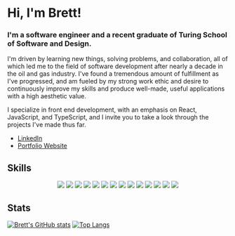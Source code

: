 # Hi, I'm Brett!

### I'm a software engineer and a recent graduate of Turing School of Software and Design. 

I'm driven by learning new things, solving problems, and collaboration, all of which led me to the field of software development after nearly a decade in the oil and gas industry. I've found a tremendous amount of fulfillment as I've progressed, and am fueled by my strong work ethic and desire to continuously improve my skills and produce well-made, useful applications with a high aesthetic value.

I specialize in front end development, with an emphasis on React, JavaScript, and TypeScript, and I invite you to take a look through the projects I've made thus far. 

- [LinkedIn](https://www.linkedin.com/in/brett-kuhn/)
- [Portfolio Website](https://bakportfolio.netlify.app/)

## Skills
<p align="Center">
  <img src="https://img.shields.io/badge/-TypeScript-3178C6?style=for-the-badge&logo=typescript&logoColor=white" />
  <img src="https://img.shields.io/badge/-JavaScript-F7DF1E?style=for-the-badge&logo=javascript&logoColor=black" />
  <img src="https://img.shields.io/badge/-React-61DAFB?style=for-the-badge&logo=react&logoColor=black" />
  <img src="https://img.shields.io/badge/-React%20Router-CA4245?style=for-the-badge&logo=react-router&logoColor=black" />
  <img src="https://img.shields.io/badge/-CSS-1572B6?style=for-the-badge&logo=css3&logoColor=black" />
  <img src="https://img.shields.io/badge/-Tailwind%20CSS-06B6D4?style=for-the-badge&logo=tailwind-css&logoColor=white" />
  <img src="https://img.shields.io/badge/-Cypress-17202C?style=for-the-badge&logo=cypress&logoColor=white" />
  <img src="https://img.shields.io/badge/-Mocha-8D6748?style=for-the-badge&logo=mocha&logoColor=white" />
  <img src="https://img.shields.io/badge/-Chai-A30701?style=for-the-badge&logo=chai&logoColor=white" />
  <img src="https://img.shields.io/badge/-Apollo%20GraphQL-311C87?style=for-the-badge&logo=apollo-graphql&logoColor=white" />
  <img src="https://img.shields.io/badge/-HTML5-E34F26?style=for-the-badge&logo=html5&logoColor=white" />
  <img src="https://img.shields.io/badge/-Vite-646CFF?style=for-the-badge&logo=vite&logoColor=white" />
  <img src="https://img.shields.io/badge/-Netlify-00C7B7?style=for-the-badge&logo=netlify&logoColor=black" />
  <img src="https://img.shields.io/badge/-Miro-050038?style=for-the-badge&logo=miro&logoColor=white" />
</p>

## Stats
[![Brett's GitHub stats](https://github-readme-stats.vercel.app/api?username=bkuhn2&show_icons=true&theme=onedark)](https://github.com/anuraghazra/github-readme-stats) 
[![Top Langs](https://github-readme-stats.vercel.app/api/top-langs/?username=bkuhn2&layout=compact&show_icons=true&theme=onedark)](https://github.com/anuraghazra/github-readme-stats)

<!--
**bkuhn2/bkuhn2** is a ✨ _special_ ✨ repository because its `README.md` (this file) appears on your GitHub profile.

Here are some ideas to get you started:

- 🔭 I’m currently working on ...
- 🌱 I’m currently learning ...
- 👯 I’m looking to collaborate on ...
- 🤔 I’m looking for help with ...
- 💬 Ask me about ...
- 📫 How to reach me: ...
- 😄 Pronouns: ...
- ⚡ Fun fact: ...
-->
